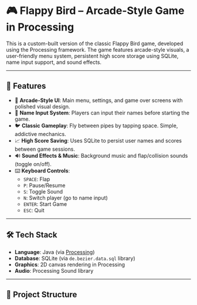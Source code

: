 # 🎮 Flappy Bird – Arcade-Style Game in Processing

This is a custom-built version of the classic Flappy Bird game, developed using the Processing framework. The game features arcade-style visuals, a user-friendly menu system, persistent high score storage using SQLite, name input support, and sound effects.

---

## 🧠 Features

- 🎨 **Arcade-Style UI**: Main menu, settings, and game over screens with polished visual design.
- 👤 **Name Input System**: Players can input their names before starting the game.
- 🐦 **Classic Gameplay**: Fly between pipes by tapping space. Simple, addictive mechanics.
- 📈 **High Score Saving**: Uses SQLite to persist user names and scores between game sessions.
- 🔊 **Sound Effects & Music**: Background music and flap/collision sounds (toggle on/off).
- ⌨️ **Keyboard Controls**:
  - `SPACE`: Flap
  - `P`: Pause/Resume
  - `S`: Toggle Sound
  - `N`: Switch player (go to name input)
  - `ENTER`: Start Game
  - `ESC`: Quit

---

## 🛠️ Tech Stack

- **Language**: Java (via [Processing](https://processing.org))
- **Database**: SQLite (via `de.bezier.data.sql` library)
- **Graphics**: 2D canvas rendering in Processing
- **Audio**: Processing Sound library

---

## 📁 Project Structure

